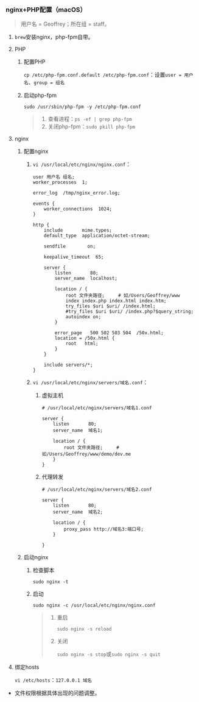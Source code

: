 ### nginx+PHP配置（macOS）

>用户名 = Geoffrey；所在组 = staff。

1. `brew`安装nginx，php-fpm自带。
2. PHP

    1. 配置PHP

        `cp /etc/php-fpm.conf.default /etc/php-fpm.conf`：设置`user = 用户名`、`group = 组名`
    2. 启动php-fpm

        `sudo /usr/sbin/php-fpm -y /etc/php-fpm.conf`

        >1. 查看进程：`ps -ef | grep php-fpm`
        >2. 关闭php-fpm：`sudo pkill php-fpm`
3. nginx

    1. 配置nginx

        1. `vi /usr/local/etc/nginx/nginx.conf`：

            ```text
            user 用户名 组名;
            worker_processes  1;

            error_log  /tmp/nginx_error.log;

            events {
                worker_connections  1024;
            }

            http {
                include       mime.types;
                default_type  application/octet-stream;

                sendfile        on;

                keepalive_timeout  65;

                server {
                    listen       80;
                    server_name  localhost;

                    location / {
                        root 文件夹路径;     # 如/Users/Geoffrey/www
                        index index.php index.html index.htm;
                        try_files $uri $uri/ /index.html;
                        #try_files $uri $uri/ /index.php?$query_string;
                        autoindex on;
                    }

                    error_page   500 502 503 504  /50x.html;
                    location = /50x.html {
                        root   html;
                    }
                }

                include servers/*;
            }
            ```
        2. `vi /usr/local/etc/nginx/servers/域名.conf`：

            1. 虚拟主机

                ```text
                # /usr/local/etc/nginx/servers/域名1.conf

                server {
                    listen       80;
                    server_name  域名1;

                    location / {
                        root 文件夹路径;     # 如/Users/Geoffrey/www/demo/dev.me
                    }
                }
                ```
            2. 代理转发

                ```text
                # /usr/local/etc/nginx/servers/域名2.conf

                server {
                    listen       80;
                    server_name  域名2;

                    location / {
                        proxy_pass http://域名3:端口号;
                    }

                }
                ```
    2. 启动nginx

        1. 检查脚本

            `sudo nginx -t`
        2. 启动

            `sudo nginx -c /usr/local/etc/nginx/nginx.conf`

            >1. 重启
            >
            >    `sudo nginx -s reload`
            >2. 关闭
            >
            >    `sudo nginx -s stop`或`sudo nginx -s quit`
4. 绑定hosts

    `vi /etc/hosts`：`127.0.0.1 域名`

- 文件权限根据具体出现的问题调整。
